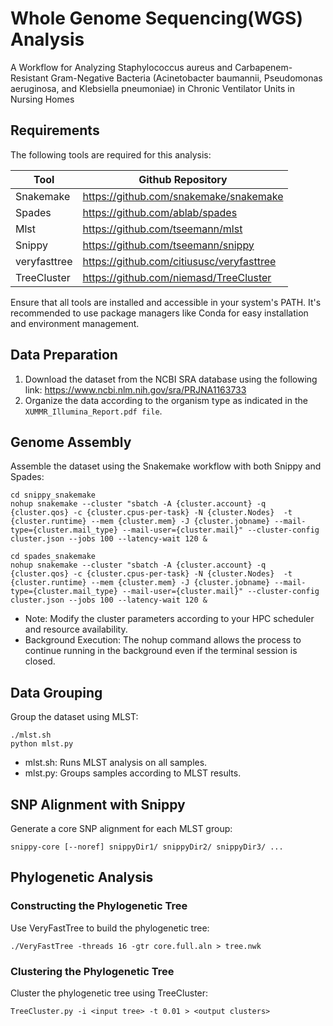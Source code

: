 # Whole Genome Sequencing(WGS) Analysis
A Workflow for Analyzing Staphylococcus aureus and Carbapenem-Resistant Gram-Negative Bacteria (Acinetobacter baumannii, Pseudomonas aeruginosa, and Klebsiella pneumoniae) in Chronic Ventilator Units in Nursing Homes
## Requirements
The following tools are required for this analysis:

| Tool        | Github Repository                         |
|-------------|-------------------------------------------|
| Snakemake   | https://github.com/snakemake/snakemake    |
| Spades      | https://github.com/ablab/spades           |
| Mlst        | https://github.com/tseemann/mlst          |
| Snippy      | https://github.com/tseemann/snippy        |
| veryfasttree| https://github.com/citiususc/veryfasttree |
| TreeCluster | https://github.com/niemasd/TreeCluster    |

Ensure that all tools are installed and accessible in your system's PATH. It's recommended to use package managers like Conda for easy installation and environment management.

## Data Preparation
1. Download the dataset from the NCBI SRA database using the following link: https://www.ncbi.nlm.nih.gov/sra/PRJNA1163733
2. Organize the data according to the organism type as indicated in the `XUMMR_Illumina_Report.pdf file`.
## Genome Assembly
Assemble the dataset using the Snakemake workflow with both Snippy and Spades:
```
cd snippy_snakemake
nohup snakemake --cluster "sbatch -A {cluster.account} -q {cluster.qos} -c {cluster.cpus-per-task} -N {cluster.Nodes}  -t {cluster.runtime} --mem {cluster.mem} -J {cluster.jobname} --mail-type={cluster.mail_type} --mail-user={cluster.mail}" --cluster-config cluster.json --jobs 100 --latency-wait 120 &
```
```
cd spades_snakemake
nohup snakemake --cluster "sbatch -A {cluster.account} -q {cluster.qos} -c {cluster.cpus-per-task} -N {cluster.Nodes}  -t {cluster.runtime} --mem {cluster.mem} -J {cluster.jobname} --mail-type={cluster.mail_type} --mail-user={cluster.mail}" --cluster-config cluster.json --jobs 100 --latency-wait 120 &
```
- Note: Modify the cluster parameters according to your HPC scheduler and resource availability.
- Background Execution: The nohup command allows the process to continue running in the background even if the terminal session is closed.
## Data Grouping
Group the dataset using MLST:
```
./mlst.sh
python mlst.py
```
- mlst.sh: Runs MLST analysis on all samples.
- mlst.py: Groups samples according to MLST results. 
## SNP Alignment with Snippy
Generate a core SNP alignment for each MLST group:
```
snippy-core [--noref] snippyDir1/ snippyDir2/ snippyDir3/ ...
```

## Phylogenetic Analysis
### Constructing the Phylogenetic Tree
Use VeryFastTree to build the phylogenetic tree:
```
./VeryFastTree -threads 16 -gtr core.full.aln > tree.nwk
```
### Clustering the Phylogenetic Tree
Cluster the phylogenetic tree using TreeCluster:
```
TreeCluster.py -i <input tree> -t 0.01 > <output clusters>
```
